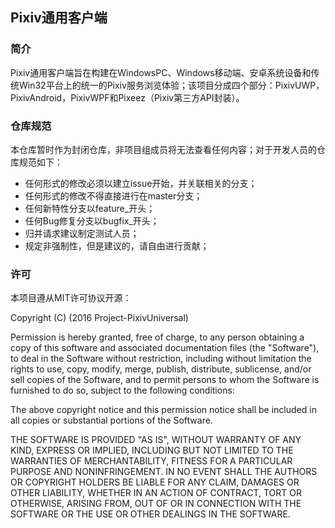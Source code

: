 ## Pixiv通用客户端

### 简介
 Pixiv通用客户端旨在构建在WindowsPC、Windows移动端、安卓系统设备和传统Win32平台上的统一的Pixiv服务浏览体验；该项目分成四个部分：PixivUWP，PixivAndroid，PixivWPF和Pixeez（Pixiv第三方API封装）。

### 仓库规范
 本仓库暂时作为封闭仓库，非项目组成员将无法查看任何内容；对于开发人员的仓库规范如下：
 - 任何形式的修改必须以建立issue开始，并关联相关的分支；
 - 任何形式的修改不得直接进行在master分支；
 - 任何新特性分支以feature_开头；
 - 任何Bug修复分支以bugfix_开头；
 - 归并请求建议制定测试人员；
 - 规定非强制性，但是建议的，请自由进行贡献；

### 许可
 本项目遵从MIT许可协议开源：

 Copyright (C) (2016 Project-PixivUniversal)

 Permission is hereby granted, free of charge, to any person obtaining a copy of this software and associated documentation files (the "Software"), to deal in the Software without restriction, including without limitation the rights to use, copy, modify, merge, publish, distribute, sublicense, and/or sell copies of the Software, and to permit persons to whom the Software is furnished to do so, subject to the following conditions:

 The above copyright notice and this permission notice shall be included in all copies or substantial portions of the Software.

 THE SOFTWARE IS PROVIDED "AS IS", WITHOUT WARRANTY OF ANY KIND, EXPRESS OR IMPLIED, INCLUDING BUT NOT LIMITED TO THE WARRANTIES OF MERCHANTABILITY, FITNESS FOR A PARTICULAR PURPOSE AND NONINFRINGEMENT. IN NO EVENT SHALL THE AUTHORS OR COPYRIGHT HOLDERS BE LIABLE FOR ANY CLAIM, DAMAGES OR OTHER LIABILITY, WHETHER IN AN ACTION OF CONTRACT, TORT OR OTHERWISE, ARISING FROM, OUT OF OR IN CONNECTION WITH THE SOFTWARE OR THE USE OR OTHER DEALINGS IN THE SOFTWARE.
